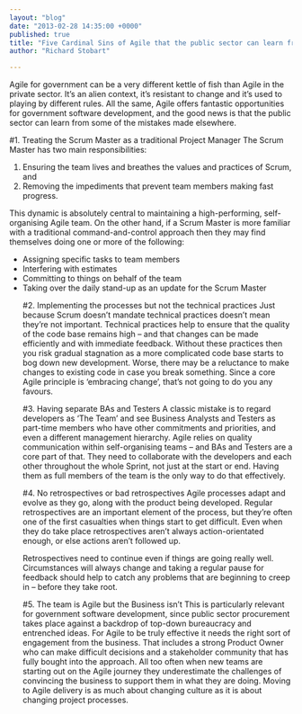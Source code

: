 ```yaml
---
layout: "blog"
date: "2013-02-28 14:35:00 +0000"
published: true
title: "Five Cardinal Sins of Agile that the public sector can learn from"
author: "Richard Stobart"

---
```


Agile for government can be a very different kettle of fish than Agile in the private sector. It’s an alien context, it’s resistant to change and it’s used to playing by different rules. All the same, Agile offers fantastic opportunities for government software development, and the good news is that the public sector can learn from some of the mistakes made elsewhere.

#1. Treating the Scrum Master as a traditional Project Manager
The Scrum Master has two main responsibilities: 
1)	Ensuring the team lives and breathes the values and practices of Scrum, and
2)	Removing the impediments that prevent team members making fast progress.

This dynamic is absolutely central to maintaining a high-performing, self-organising Agile team. On the other hand, if a Scrum Master is more familiar with a traditional command-and-control approach then they may find themselves doing one or more of the following:
<ul>
<li>Assigning specific tasks to team members</li>
<li>Interfering with estimates</li>
<li>Committing to things on behalf of the team</li>
<li>Taking over the daily stand-up as an update for the Scrum Master</li>

#2. Implementing the processes but not the technical practices
Just because Scrum doesn’t mandate technical practices doesn’t mean they’re not important. Technical practices help to ensure that the quality of the code base remains high – and that changes can be made efficiently and with immediate feedback. Without these practices then you risk gradual stagnation as a more complicated code base starts to bog down new development. Worse, there may be a reluctance to make changes to existing code in case you break something. Since a core Agile principle is ‘embracing change’, that’s not going to do you any favours.

#3. Having separate BAs and Testers
A classic mistake is to regard developers as ‘The Team’ and see Business Analysts and Testers as part-time members who have other commitments and priorities, and even a different management hierarchy. Agile relies on quality communication within self-organising teams – and BAs and Testers are a core part of that. They need to collaborate with the developers and each other throughout the whole Sprint, not just at the start or end. Having them as full members of the team is the only way to do that effectively.

#4. No retrospectives or bad retrospectives
Agile processes adapt and evolve as they go, along with the product being developed. Regular retrospectives are an important element of the process, but they’re often one of the first casualties when things start to get difficult. Even when they do take place retrospectives aren’t always action-orientated enough, or else actions aren’t followed up.

Retrospectives need to continue even if things are going really well. Circumstances will always change and taking a regular pause for feedback should help to catch any problems that are beginning to creep in – before they take root.

#5. The team is Agile but the Business isn’t
This is particularly relevant for government software development, since public sector procurement takes place against a backdrop of top-down bureaucracy and entrenched ideas. For Agile to be truly effective it needs the right sort of engagement from the business. That includes a strong Product Owner who can make difficult decisions and a stakeholder community that has fully bought into the approach. All too often when new teams are starting out on the Agile journey they underestimate the challenges of convincing the business to support them in what they are doing. Moving to Agile delivery is as much about changing culture as it is about changing project processes. 

